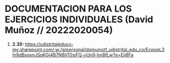 # DOCUMENTACION PARA LOS EJERCICIOS INDIVIDUALES (David Muñoz // 20222020054)

1. **2.35:** https://udistritaleduco-my.sharepoint.com/:w:/g/personal/dsmunozf_udistrital_edu_co/EcpopL3ih9dBsgxnJSqKGj4B7N8hT0sjFQ-vUn9-hn8fLw?e=Eji8Fa